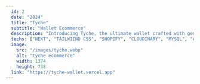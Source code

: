 ```yaml
---
  id: 2
  date: "2024"
  title: "Tyche"
  subtitle: "Wallet Ecommerce"
  description: "Introducing Tyche, the ultimate wallet crafted with genuine leather and built for convenience. This sleek design securely holds your cards and money, offering easy access and durability. Explore our shop now!"
  techs: ["NEXT", "TAILWIIND CSS", "SHOPIFY", "CLOUDINARY", "MYSQL", "AIVEN","VERCEL"]
  image:
    src: "/images/tyche.webp"
    alt: "tyche ecommerce"
    width: 1374
    height: 738
  link: "https://tyche-wallet.vercel.app"
---
```

